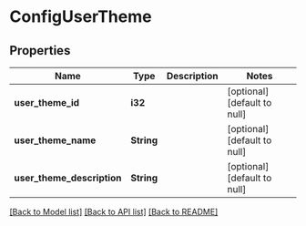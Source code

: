 # ConfigUserTheme

## Properties
Name | Type | Description | Notes
------------ | ------------- | ------------- | -------------
**user_theme_id** | **i32** |  | [optional] [default to null]
**user_theme_name** | **String** |  | [optional] [default to null]
**user_theme_description** | **String** |  | [optional] [default to null]

[[Back to Model list]](../README.md#documentation-for-models) [[Back to API list]](../README.md#documentation-for-api-endpoints) [[Back to README]](../README.md)


